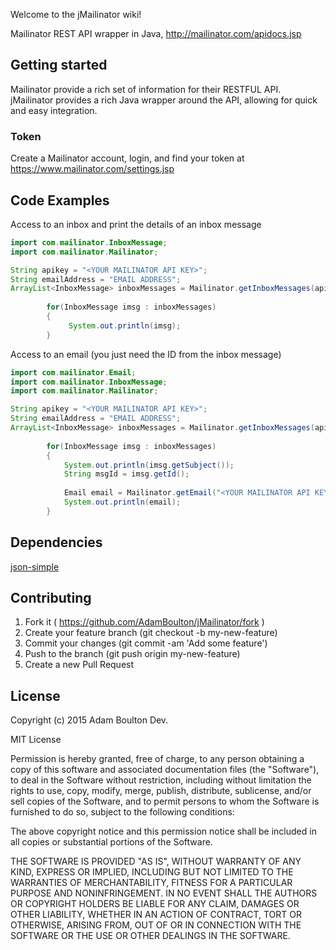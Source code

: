 Welcome to the jMailinator wiki!

Mailinator REST API wrapper in Java, http://mailinator.com/apidocs.jsp

## Getting started

Mailinator provide a rich set of information for their RESTFUL API. jMailinator provides a rich Java wrapper around the API, allowing for quick and easy integration. 

### Token

Create a Mailinator account, login, and find your token at https://www.mailinator.com/settings.jsp

## Code Examples

Access to an inbox and print the details of an inbox message

```java
import com.mailinator.InboxMessage;
import com.mailinator.Mailinator;

String apikey = "<YOUR MAILINATOR API KEY>";
String emailAddress = "EMAIL ADDRESS";
ArrayList<InboxMessage> inboxMessages = Mailinator.getInboxMessages(apikey, emailAddress);
        
        for(InboxMessage imsg : inboxMessages)
        {
             System.out.println(imsg);
        }
```

Access to an email (you just need the ID from the inbox message)

```java
import com.mailinator.Email;
import com.mailinator.InboxMessage;
import com.mailinator.Mailinator;

String apikey = "<YOUR MAILINATOR API KEY>";
String emailAddress = "EMAIL ADDRESS";
ArrayList<InboxMessage> inboxMessages = Mailinator.getInboxMessages(apikey, emailAddress);
        
        for(InboxMessage imsg : inboxMessages)
        {
            System.out.println(imsg.getSubject());
            String msgId = imsg.getId();
            
            Email email = Mailinator.getEmail("<YOUR MAILINATOR API KEY>", msgId);
            System.out.println(email);
        }
```

## Dependencies

[json-simple](https://code.google.com/p/json-simple/)

## Contributing

1. Fork it ( https://github.com/AdamBoulton/jMailinator/fork )
2. Create your feature branch (git checkout -b my-new-feature)
3. Commit your changes (git commit -am 'Add some feature')
4. Push to the branch (git push origin my-new-feature)
5. Create a new Pull Request

## License

Copyright (c) 2015 Adam Boulton Dev.

MIT License

Permission is hereby granted, free of charge, to any person obtaining a copy of this software and associated documentation files (the "Software"), to deal in the Software without restriction, including without limitation the rights to use, copy, modify, merge, publish, distribute, sublicense, and/or sell copies of the Software, and to permit persons to whom the Software is furnished to do so, subject to the following conditions:

The above copyright notice and this permission notice shall be included in all copies or substantial portions of the Software.

THE SOFTWARE IS PROVIDED "AS IS", WITHOUT WARRANTY OF ANY KIND, EXPRESS OR IMPLIED, INCLUDING BUT NOT LIMITED TO THE WARRANTIES OF MERCHANTABILITY, FITNESS FOR A PARTICULAR PURPOSE AND NONINFRINGEMENT. IN NO EVENT SHALL THE AUTHORS OR COPYRIGHT HOLDERS BE LIABLE FOR ANY CLAIM, DAMAGES OR OTHER LIABILITY, WHETHER IN AN ACTION OF CONTRACT, TORT OR OTHERWISE, ARISING FROM, OUT OF OR IN CONNECTION WITH THE SOFTWARE OR THE USE OR OTHER DEALINGS IN THE SOFTWARE.
